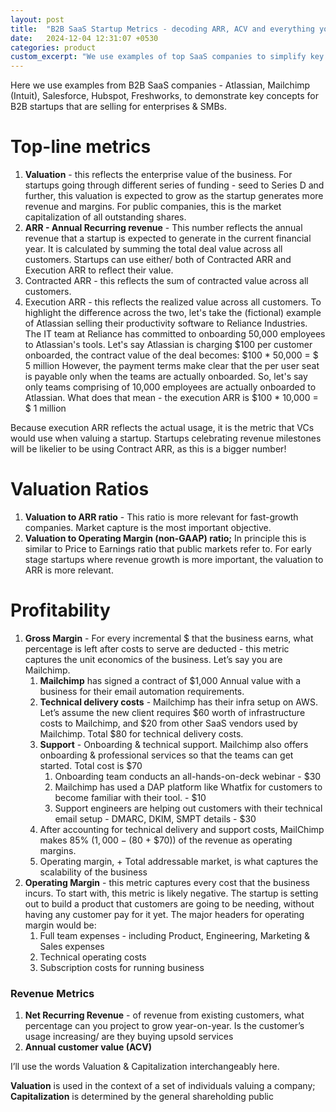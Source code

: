 ```yaml
---
layout: post
title:  "B2B SaaS Startup Metrics - decoding ARR, ACV and everything you need to know"
date:   2024-12-04 12:31:07 +0530
categories: product
custom_excerpt: "We use examples of top SaaS companies to simplify key metrics related to valuation, revenue, profitability and growth"
---
```


Here we use examples from B2B SaaS companies - Atlassian, Mailchimp (Intuit), Salesforce, Hubspot, Freshworks, to demonstrate key concepts for B2B startups that are selling for enterprises & SMBs. 


# Top-line metrics

1. **Valuation** - this reflects the enterprise value of the business. For startups going through different series of funding - seed to Series D and further, this valuation is expected to grow as the startup generates more revenue and margins. For public companies, this is the market capitalization of all outstanding shares.
2. **ARR - Annual Recurring revenue** - This number reflects the annual revenue that a startup is expected to generate in the current financial year. It is calculated by summing the total deal value across all customers. Startups can use either/ both of Contracted ARR and Execution ARR to reflect their value.
1. Contracted ARR - this reflects the sum of contracted value across all customers.
2. Execution ARR - this reflects the realized value across all customers.
To highlight the difference across the two, let's take the (fictional) example of Atlassian selling their productivity software to Reliance Industries. The IT team at Reliance has committed to onboarding 50,000 employees to Atlassian's tools. Let's say Atlassian is charging $100 per customer onboarded, the contract value of the deal becomes:
$100 * 50,000 = $ 5 million
However, the payment terms make clear that the per user seat is payable only when the teams are actually onboarded.
So, let's say only teams comprising of 10,000 employees are actually onboarded to Atlassian. What does that mean - the execution ARR is
$100 * 10,000 = $ 1 million

Because execution ARR reflects the actual usage, it is the metric that VCs would use when valuing a startup. Startups celebrating revenue milestones will be likelier to be using Contract ARR, as this is a bigger number!

# **Valuation Ratios**

1. **Valuation to ARR ratio** - This ratio is more relevant for fast-growth companies. Market capture is the most important objective.
2. **Valuation to Operating Margin (non-GAAP) ratio;** In principle this is similar to Price to Earnings ratio that public markets refer to. For early stage startups where revenue growth is more important, the valuation to ARR is more relevant.

# Profitability

1. **Gross Margin** - For every incremental $ that the business earns, what percentage is left after costs to serve are deducted - this metric captures the unit economics of the business. Let’s say you are Mailchimp.
    1. **Mailchimp** has signed a contract of $1,000 Annual value with a business for their email automation requirements.
    2. **Technical delivery costs** - Mailchimp has their infra setup on AWS. Let’s assume the new client requires $60 worth of infrastructure costs to Mailchimp, and $20 from other SaaS vendors used by Mailchimp. Total $80 for technical delivery costs.
    3. **Support** - Onboarding & technical support. Mailchimp also offers onboarding & professional services so that the teams can get started. Total cost is $70
        1. Onboarding team conducts an all-hands-on-deck webinar - $30
        2. Mailchimp has used a DAP platform like Whatfix for customers to become familiar with their tool. - $10
        3. Support engineers are helping out customers with their technical email setup - DMARC, DKIM, SMPT details - $30
    4. After accounting for technical delivery and support costs, MailChimp makes 85% ($1,000 - ($80 + $70)) of the revenue as operating margins.
    5. Operating margin, + Total addressable market, is what captures the scalability of the business
2. **Operating Margin** - this metric captures every cost that the business incurs. To start with, this metric is likely negative. The startup is setting out to build a product that customers are going to be needing, without having any customer pay for it yet. The major headers for operating margin would be:
    1. Full team expenses - including Product, Engineering, Marketing & Sales expenses
    2. Technical operating costs
    3. Subscription costs for running business

### Revenue Metrics

1. **Net Recurring Revenue** - of revenue from existing customers, what percentage can you project to grow year-on-year. Is the customer’s usage increasing/ are they buying upsold services
2. **Annual customer value (ACV)**

<aside>

I’ll use the words Valuation & Capitalization interchangeably here.

**Valuation** is used in the context of a set of individuals valuing a company; **Capitalization** is determined by the general shareholding public